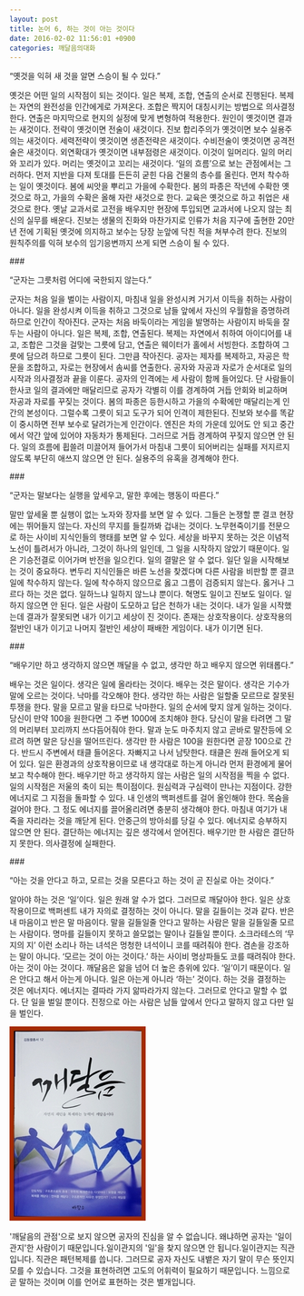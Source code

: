 ```yaml
---
layout: post
title: 논어 6, 하는 것이 아는 것이다
date: 2016-02-02 11:56:01 +0900
categories: 깨달음의대화
---
```

“옛것을 익혀 새 것을 알면 스승이 될 수 있다.” 

  


옛것은 어떤 일의 시작점이 되는 것이다. 일은 복제, 조합, 연출의 순서로 진행된다. 복제는 자연의 완전성을 인간에게로 가져온다. 조합은 짝지어 대칭시키는 방법으로 의사결정한다. 연출은 마지막으로 현지의 실정에 맞게 변형하여 적용한다. 원인이 옛것이면 결과는 새것이다. 전략이 옛것이면 전술이 새것이다. 진보 합리주의가 옛것이면 보수 실용주의는 새것이다. 세력전략이 옛것이면 생존전략은 새것이다. 수비전술이 옛것이면 공격전술은 새것이다. 외연확대가 옛것이면 내부점령은 새것이다. 이것이 일머리다. 일의 머리와 꼬리가 있다. 머리는 옛것이고 꼬리는 새것이다. ‘일의 흐름’으로 보는 관점에서는 그러하다. 먼저 지반을 다져 토대를 든든히 굳힌 다음 건물의 층수를 올린다. 먼저 착수하는 일이 옛것이다. 봄에 씨앗을 뿌리고 가을에 수확한다. 봄의 파종은 작년에 수확한 옛것으로 하고, 가을의 수확은 올해 자란 새것으로 한다. 교육은 옛것으로 하고 취업은 새것으로 한다. 옛날 교과서로 고전을 배우지만 현장에 투입되면 교과서에 나오지 않는 최신의 실무를 배운다. 진보는 생물의 진화와 마찬가지로 인류가 처음 지구에 출현한 20만년 전에 기획된 옛것에 의지하고 보수는 당장 눈앞에 닥친 적을 쳐부수려 한다. 진보의 원칙주의를 익혀 보수의 임기응변까지 쓰게 되면 스승이 될 수 있다. 

  


\### 

  


“군자는 그릇처럼 어디에 국한되지 않는다.” 

  


군자는 처음 일을 벌이는 사람이지, 마침내 일을 완성시켜 거기서 이득을 취하는 사람이 아니다. 일을 완성시켜 이득을 취하고 그것으로 남들 앞에서 자신의 우월함을 증명하려 하므로 인간이 작아진다. 군자는 처음 바둑이라는 게임을 발명하는 사람이지 바둑을 잘 두는 사람이 아니다. 일은 복제, 조합, 연출된다. 복제는 자연에서 취하여 아이디어를 내고, 조합은 그것을 걸맞는 그릇에 담고, 연출은 웨이터가 홀에서 서빙한다. 조합하여 그릇에 담으려 하므로 그릇이 된다. 그만큼 작아진다. 공자는 제자를 복제하고, 자공은 학문을 조합하고, 자로는 현장에서 솜씨를 연출한다. 공자와 자공과 자로가 순서대로 일의 시작과 의사결정과 끝을 이룬다. 공자의 인격에는 세 사람이 함께 들어있다. 단 사람들이 한사코 일의 결과에만 매달리므로 공자가 각별히 이를 경계하여 거듭 안회와 비교하며 자공과 자로를 꾸짖는 것이다. 봄의 파종은 등한시하고 가을의 수확에만 매달리는게 인간의 본성이다. 그럴수록 그릇이 되고 도구가 되어 인격이 제한된다. 진보와 보수를 똑같이 중시하면 전부 보수로 달려가는게 인간이다. 엔진은 차의 가운데 있어도 안 되고 중간에서 약간 앞에 있어야 자동차가 통제된다. 그러므로 거듭 경계하여 꾸짖지 않으면 안 된다. 일의 흐름에 휩쓸려 미끌어져 들어가서 마침내 그릇이 되어버리는 실패를 저지르지 않도록 부단히 애쓰지 않으면 안 된다. 실용주의 유혹을 경계해야 한다. 

  


\### 

  


“군자는 말보다는 실행을 앞세우고, 말한 후에는 행동이 따른다.” 

  


말만 앞세울 뿐 실행이 없는 노자와 장자를 보면 알 수 있다. 그들은 논쟁할 뿐 결코 현장에는 뛰어들지 않는다. 자신의 무지를 들킬까봐 겁내는 것이다. 노무현죽이기를 전문으로 하는 사이비 지식인들의 행태를 보면 알 수 있다. 세상을 바꾸지 못하는 것은 이념적 노선이 틀려서가 아니라, 그것이 하나의 일인데, 그 일을 시작하지 않았기 때문이다. 일은 기승전결로 이어가며 반전을 일으킨다. 일의 결말은 알 수 없다. 일단 일을 시작해보는 것이 중요하다. 변두리 지식인들은 바른 노선을 찾겠다며 다른 사람을 비판할 뿐 결코 일에 착수하지 않는다. 일에 착수하지 않으므로 옳고 그름이 검증되지 않는다. 옳거나 그르다 하는 것은 없다. 일하느냐 일하지 않느냐 뿐이다. 혁명도 일이고 진보도 일이다. 일하지 않으면 안 된다. 일은 사람이 도모하고 답은 천하가 내는 것이다. 내가 일을 시작했는데 결과가 잘못되면 내가 이기고 세상이 진 것이다. 존재는 상호작용이다. 상호작용의 절반인 내가 이기고 나머지 절반인 세상이 패배한 게임이다. 내가 이기면 된다. 

  


\### 

  


“배우기만 하고 생각하지 않으면 깨달을 수 없고, 생각만 하고 배우지 않으면 위태롭다.” 

  


배우는 것은 일이다. 생각은 일에 올라타는 것이다. 배우는 것은 말이다. 생각은 기수가 말에 오르는 것이다. 낙마를 각오해야 한다. 생각만 하는 사람은 일할줄 모르므로 잘못된 투쟁을 한다. 말을 모르고 말을 타므로 낙마한다. 일의 순서에 맞지 않게 일하는 것이다. 당신이 만약 100을 원한다면 그 주변 1000에 조치해야 한다. 당신이 말을 타려면 그 말의 머리부터 꼬리까지 쓰다듬어줘야 한다. 말과 눈도 마주치지 않고 곧바로 말잔등에 오르려 하면 말은 당신을 떨어뜨린다. 생각만 한 사람은 100을 원한다면 곧장 100으로 간다. 반드시 주변에서 태클 들어온다. 자빠지고 나서 남탓한다. 태클은 원래 들어오게 되어 있다. 일은 환경과의 상호작용이므로 내 생각대로 하는게 아니라 먼저 환경에게 물어보고 착수해야 한다. 배우기만 하고 생각하지 않는 사람은 일의 시작점을 찍을 수 없다. 일의 시작점은 저울의 축이 되는 특이점이다. 원심력과 구심력이 만나는 지점이다. 강한 에너지로 그 지점을 돌파할 수 있다. 내 인생의 백퍼센트를 걸어 올인해야 한다. 목숨을 걸어야 한다. 그 정도 에너지를 끌어올리려면 충분히 생각해야 한다. 마침내 여기가 내 죽을 자리라는 것을 깨닫게 된다. 안중근의 방아쇠를 당길 수 있다. 에너지로 승부하지 않으면 안 된다. 결단하는 에너지는 깊은 생각에서 얻어진다. 배우기만 한 사람은 결단하지 못한다. 의사결정에 실패한다. 

  


\### 

  


“아는 것을 안다고 하고, 모르는 것을 모른다고 하는 것이 곧 진실로 아는 것이다.” 

  


알아야 하는 것은 ‘일’이다. 일은 원래 알 수가 없다. 그러므로 깨달아야 한다. 일은 상호작용이므로 백퍼센트 내가 자의로 결정하는 것이 아니다. 말을 길들이는 것과 같다. 반은 내 마음이고 반은 말 마음이다. 말을 길들일줄 안다고 말하는 사람은 말을 길들일줄 모르는 사람이다. 명마를 길들이지 못하고 쓸모없는 말이나 길들일 뿐이다. 소크라테스의 ‘무지의 지’ 이런 소리나 하는 녀석은 멍청한 녀석이니 코를 때려줘야 한다. 겸손을 강조하는 말이 아니다. ‘모르는 것이 아는 것이다.’ 하는 사이비 명상파들도 코를 때려줘야 한다. 아는 것이 아는 것이다. 깨달음은 앎을 넘어 더 높은 층위에 있다. ‘일’이기 때문이다. 일은 안다고 해서 아는게 아니다. 일은 아는게 아니라 ‘하는’ 것이다. 하는 것을 결정하는 것은 에너지다. 에너지는 결따라 가지 앎따라가지 않는다. 그러므로 안다고 말할 수 없다. 단 일을 벌일 뿐이다. 진정으로 아는 사람은 남들 앞에서 안다고 말하지 않고 다만 일을 벌인다. 

  


  



<img src="files/attach/images/198/521/669/aDSC01523.JPG" alt="aDSC01523.JPG" width="240" height="342" />   


  


'깨달음의 관점'으로 보지 않으면 공자의 진심을 알 수 없습니다. 왜냐하면 공자는 '일이관지'한 사람이기 때문입니다.일이관지의 '일'을 찾지 않으면 안 됩니다.일이관지는 직관입니다. 직관은 패턴복제를 씁니다. 그러므로 공자 자신도 내뱉은 자기 말이 무슨 뜻인지 모를 수 있습니다. 그것을 표현하려면 고도의 어휘력이 필요하기 때문입니다. 느낌으로 곧 말하는 것이며 이를 언어로 표현하는 것은 별개입니다.